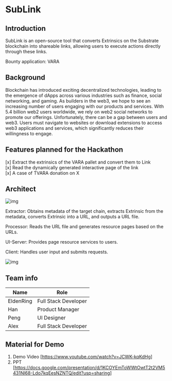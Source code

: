 # SubLink
## Introduction
SubLink is an open-source tool that converts Extrinsics on the Substrate blockchain into shareable links, allowing users to execute actions directly through these links.<br>

Bounty application: VARA

## Background
Blockchain has introduced exciting decentralized technologies, leading to the emergence of dApps across various industries such as finance, social networking, and gaming. As builders in the web3, we hope to see an increasing number of users engaging with our products and services. With 5.4 billion web2 users worldwide, we rely on web2 social networks to promote our offerings. Unfortunately, there can be a gap between users and web3. Users must navigate to websites or download extensions to access web3 applications and services, which significantly reduces their willingness to engage.

## Features planned for the Hackathon
[x] Extract the extrinsics of the VARA pallet and convert them to Link<br>
[x] Read the dynamically generated interactive page of the link<br>
[x] A case of TVARA donation on X

## Architect
![img](https://github.com/xyajn/polkadot-hackathon-2024/blob/main/singapore/24-SubLink/src/img/image.png)

Extractor: Obtains metadata of the target chain, extracts Extrinsic from the metadata, converts Extrinsic into a URL, and outputs a URL file.

Processor: Reads the URL file and generates resource pages based on the URLs.

UI-Server: Provides page resource services to users.

Client: Handles user input and submits requests.


![img](https://github.com/xyajn/polkadot-hackathon-2024/blob/main/singapore/24-SubLink/src/img/image2.png)

## Team info
| Name        | Role                   |
| ----------- | ---------------------- |
| EldenRing   | Full Stack Developer   |
| Han         | Product Manager        |
| Peng        | UI Designer            |
| Alex        | Full Stack Developer   |

## Material for Demo
1. Demo Video [https://www.youtube.com/watch?v=JCWK-kqKdHg]
2. PPT [https://docs.google.com/presentation/d/1KCOYEmToWWtOwtT2t2VM5431Nl68-Ldo7kqEesNZNTQ/edit?usp=sharing]
